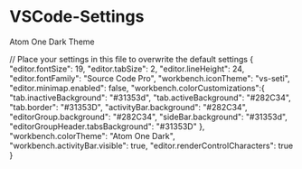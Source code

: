 # VSCode-Settings
Atom One Dark Theme

// Place your settings in this file to overwrite the default settings
{
    "editor.fontSize": 19,
    "editor.tabSize": 2,
    "editor.lineHeight": 24,
    "editor.fontFamily": "Source Code Pro",
    "workbench.iconTheme": "vs-seti",
    "editor.minimap.enabled": false,
    "workbench.colorCustomizations":{
      "tab.inactiveBackground": "#31353d",
      "tab.activeBackground": "#282C34",
      "tab.border": "#31353D",
      "activityBar.background": "#282C34",
      "editorGroup.background": "#282C34",
      "sideBar.background": "#31353d",
      "editorGroupHeader.tabsBackground": "#31353D"
    },
    "workbench.colorTheme": "Atom One Dark",
    "workbench.activityBar.visible": true,
    "editor.renderControlCharacters": true
  }
